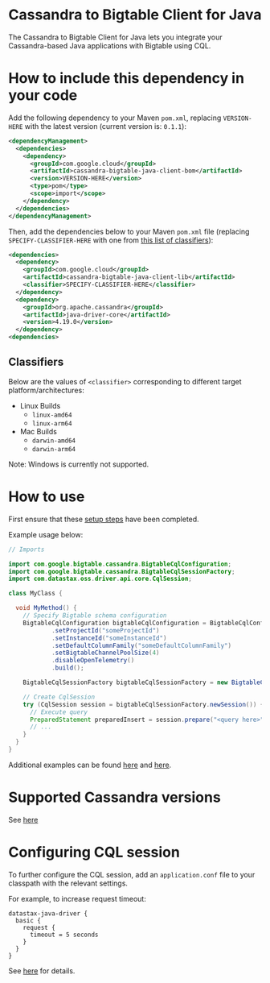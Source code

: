 # Cassandra to Bigtable Client for Java

The Cassandra to Bigtable Client for Java lets you integrate your Cassandra-based Java applications with Bigtable using CQL.

# How to include this dependency in your code

Add the following dependency to your Maven `pom.xml`, replacing `VERSION-HERE` with the latest version (current version is: `0.1.1`<!-- {x-version-update:cassandra-bigtable-java-client-lib:current} -->):

```xml
<dependencyManagement>
  <dependencies>
    <dependency>
      <groupId>com.google.cloud</groupId>
      <artifactId>cassandra-bigtable-java-client-bom</artifactId>
      <version>VERSION-HERE</version>
      <type>pom</type>
      <scope>import</scope>
    </dependency>
  </dependencies>
</dependencyManagement>
```

Then, add the dependencies below to your Maven `pom.xml` file (replacing `SPECIFY-CLASSIFIER-HERE` with one from [this list of classifiers](#classifiers)):

```xml
<dependencies>
  <dependency>
    <groupId>com.google.cloud</groupId>
    <artifactId>cassandra-bigtable-java-client-lib</artifactId>
    <classifier>SPECIFY-CLASSIFIER-HERE</classifier>
  </dependency>
  <dependency>
    <groupId>org.apache.cassandra</groupId>
    <artifactId>java-driver-core</artifactId>
    <version>4.19.0</version>
  </dependency>
<dependencies>
```

## Classifiers

Below are the values of `<classifier>` corresponding to different target platform/architectures:

- Linux Builds
  - `linux-amd64`
  - `linux-arm64`
- Mac Builds
  - `darwin-amd64`
  - `darwin-arm64`

Note: Windows is currently not supported.

# How to use

First ensure that these [setup steps](../../cassandra-bigtable-proxy/README.md##setting-up-bigtable-instance-and-schema-configuration) have been completed.

Example usage below:

```java
// Imports

import com.google.bigtable.cassandra.BigtableCqlConfiguration;
import com.google.bigtable.cassandra.BigtableCqlSessionFactory;
import com.datastax.oss.driver.api.core.CqlSession;

class MyClass {

  void MyMethod() {
    // Specify Bigtable schema configuration
    BigtableCqlConfiguration bigtableCqlConfiguration = BigtableCqlConfiguration.builder()
            .setProjectId("someProjectId")
            .setInstanceId("someInstanceId")
            .setDefaultColumnFamily("someDefaultColumnFamily")
            .setBigtableChannelPoolSize(4)
            .disableOpenTelemetry()
            .build();

    BigtableCqlSessionFactory bigtableCqlSessionFactory = new BigtableCqlSessionFactory(bigtableCqlConfiguration);

    // Create CqlSession
    try (CqlSession session = bigtableCqlSessionFactory.newSession()) {
      // Execute query
      PreparedStatement preparedInsert = session.prepare("<query here>");
      // ...
    }
  }
}
```

Additional examples can be found [here](../example) and [here](./src/test/java/com/google/bigtable/cassandra/integration/SmokeTestIT.java).

# Supported Cassandra versions

See [here](../../cassandra-bigtable-proxy/README.md)

# Configuring CQL session

To further configure the CQL session, add an `application.conf` file to your classpath with the relevant settings.

For example, to increase request timeout:

```properties
datastax-java-driver {
  basic {
    request {
      timeout = 5 seconds
    }
  }
}
```

See [here](https://docs.datastax.com/en/developer/java-driver/latest/manual/core/configuration/index.html) for details.
